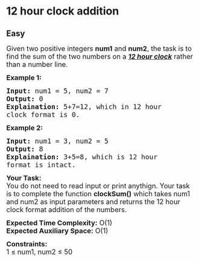 # 12 hour clock addition
## Easy
<div class="problem-statement">
                <p></p><p><span style="font-size:18px">Given two positive integers&nbsp;<strong>num1</strong>&nbsp;and&nbsp;<strong>num2</strong>, the task is to find&nbsp;the sum of the two numbers&nbsp;on a <u><em><strong>12 hour clock</strong></em></u> rather than a number line.</span></p>

<p><strong><span style="font-size:18px">Example 1:</span></strong></p>

<pre><span style="font-size:18px"><strong>Input:</strong> num1 = 5, num2 = 7
<strong>Output:</strong> 0
<strong>Explaination:</strong> 5+7=12, which in 12 hour 
clock format is 0.</span></pre>

<p><strong><span style="font-size:18px">Example 2:</span></strong></p>

<pre><span style="font-size:18px"><strong>Input:</strong> num1 = 3, num2 = 5
<strong>Output:</strong> 8
<strong>Explaination:</strong> 3+5=8, which is 12 hour 
format is intact.</span></pre>

<p><span style="font-size:18px"><strong>Your Task:</strong><br>
You do not need to read input or print anythign. Your task is to complete the function <strong>clockSum()</strong> which takes num1 and num2 as input parameters and returns the 12 hour clock format addition of the numbers.</span></p>

<p><span style="font-size:18px"><strong>Expected Time Complexity:</strong> O(1)<br>
<strong>Expected Auxiliary Space:</strong> O(1)</span></p>

<p><span style="font-size:18px"><strong>Constraints:</strong><br>
1 ≤ num1, num2 ≤ 50</span></p>
 <p></p>
            </div>